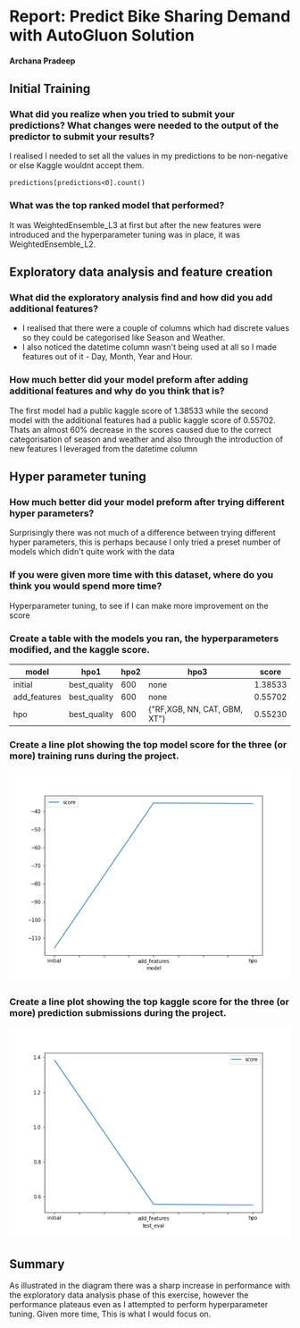 # Report: Predict Bike Sharing Demand with AutoGluon Solution
#### Archana Pradeep

## Initial Training
### What did you realize when you tried to submit your predictions? What changes were needed to the output of the predictor to submit your results?
I realised I needed to set all the values in my predictions to be non-negative or else Kaggle wouldnt accept them.

```
predictions[predictions<0].count()
```

### What was the top ranked model that performed?
It was WeightedEnsemble_L3 at first but after the new features were introduced and the hyperparameter tuning was in place, it was WeightedEnsemble_L2.

## Exploratory data analysis and feature creation
### What did the exploratory analysis find and how did you add additional features?
* I realised that there were a couple of columns which had discrete values so they could be categorised like Season and Weather. 
* I also noticed the datetime column wasn't being used at all so I made features out of it - Day, Month, Year and Hour.


### How much better did your model preform after adding additional features and why do you think that is?
The first model had a public kaggle score of 1.38533 while the second model with the additional features had a public kaggle score of 0.55702. Thats an almost 60% decrease in the scores caused due to the correct categorisation of season and weather and also through the introduction of new features I leveraged from the datetime column

## Hyper parameter tuning
### How much better did your model preform after trying different hyper parameters?
Surprisingly there was not much of a difference between trying different hyper parameters, this is perhaps because I only tried a preset number of models which didn't quite work with the data

### If you were given more time with this dataset, where do you think you would spend more time?
Hyperparameter tuning, to see if I can make more improvement on the score 

### Create a table with the models you ran, the hyperparameters modified, and the kaggle score.
|model|hpo1|hpo2|hpo3|score|
|--|--|--|--|--|
|initial|best_quality|600|none|1.38533|
|add_features|best_quality|600|none|0.55702|
|hpo|best_quality|600|{"RF,XGB, NN, CAT, GBM, XT"}|0.55230|

### Create a line plot showing the top model score for the three (or more) training runs during the project.

![model_train_score.png](model_train_score.png)

### Create a line plot showing the top kaggle score for the three (or more) prediction submissions during the project.


![model_test_score.png](model_test_score.png)

## Summary
As illustrated in the diagram there was a sharp increase in performance with the exploratory data analysis phase of this exercise, however the performance plateaus even as I attempted to perform hyperparameter tuning. Given more time, This is what I would focus on.
